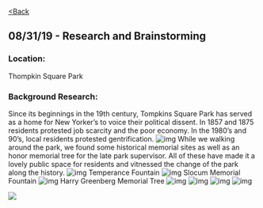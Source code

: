 [<Back](README.md)

## 08/31/19 - Research and Brainstorming

### Location:
Thompkin Square Park
### Background Research:
Since its beginnings in the 19th century, Tompkins Square Park has served as a home for New Yorker’s to voice their political dissent. In 1857 and 1875 residents protested job scarcity and the poor economy. In the 1980’s and 90’s, local residents protested gentrification.
![img](img/protest.png)
While we walking around the park, we found some historical memorial sites as well as an honor memorial tree for the late park supervisor. All of these have made it a lovely public space for residents and vitnessed the change of the park along the history.
![img](img/fountain.jpg)
Temperance Fountain
![img](img/memo.png)
Slocum Memorial Fountain
![img](img/tree.png)
Harry Greenberg Memorial Tree
![img](img/aeiou.png)
![img](img/bs1.png)
![img](img/bs2.png)
![img](img/map1.jpeg)

[![](img/map2.jpeg)](https://www.youtube.com/watch?v=jW495XbX4VA)
